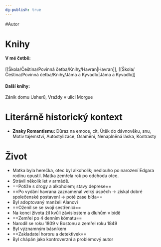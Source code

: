 ```yaml
---
dg-publish: true
---
```

#Autor 
# Knihy
#### V mé četbě:
[[Škola/Čeština/Povinná četba/Knihy/Havran\|Havran]], [[Škola/Čeština/Povinná četba/Knihy/Jáma a Kyvadlo\|Jáma a Kyvadlo]]
#### Další knihy:
Zánik domu Usherů, Vraždy v ulici Morgue

# Literárně historický kontext
- **Znaky Romantismu:** Důraz na emoce, cit, Útěk do dávnověku, snu, Motiv tajemství, Autostylizace, Osamění, Nenaplněná láska, Kontrasty
# Život
- Matka byla herečka, otec byl alkoholik; nedlouho po narození Edgara rodinu opustil. Matka zemřela rok po odchodu otce.
- Strávil několik let v armádě.
- ==Potíže s drogy a alkoholem; stavy deprese==
- ==Po vydání havrana zaznamenal velký úspěch -> získal dobré společenské postavení -> poté zase bída==
- Byl adoptovaný manželi Alanovi
- ==Oženil se se svojí sestřenicí==
- Na konci života žil kvůli závislostem a dluhům v bídě
- ==Zemřel po 4 denním kómatu==
- Narodil se roku 1809 v Bostonu a zemřel roku 1849
- Byl významným básníkem
- ==Zakladatel hororu a detektivek==
- Byl chápán jako kontroverzní a problémový autor

